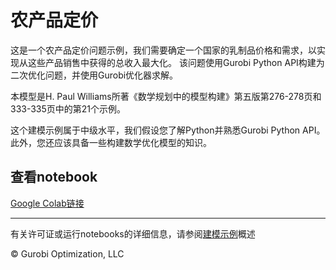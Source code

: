 # 农产品定价

这是一个农产品定价问题示例，我们需要确定一个国家的乳制品价格和需求，以实现从这些产品销售中获得的总收入最大化。
该问题使用Gurobi Python API构建为二次优化问题，并使用Gurobi优化器求解。

本模型是H. Paul Williams所著《数学规划中的模型构建》第五版第276-278页和333-335页中的第21个示例。

这个建模示例属于中级水平，我们假设您了解Python并熟悉Gurobi Python API。此外，您还应该具备一些构建数学优化模型的知识。

## 查看notebook

[Google Colab链接](https://colab.research.google.com/github/Gurobi/modeling-examples/blob/master/agricultural_pricing/agricultural_pricing.ipynb)


----
有关许可证或运行notebooks的详细信息，请参阅[建模示例](../)概述

© Gurobi Optimization, LLC